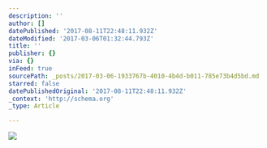 ```yaml
---
description: ''
author: []
datePublished: '2017-08-11T22:48:11.932Z'
dateModified: '2017-03-06T01:32:44.793Z'
title: ''
publisher: {}
via: {}
inFeed: true
sourcePath: _posts/2017-03-06-1933767b-4010-4b4d-b011-785e73b4d5bd.md
starred: false
datePublishedOriginal: '2017-08-11T22:48:11.932Z'
_context: 'http://schema.org'
_type: Article

---
```

![](https://the-grid-user-content.s3-us-west-2.amazonaws.com/a484b40e-adc6-4e64-b5ca-fd5a828940b4.png)
